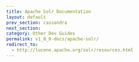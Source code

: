 ```yaml
---
title: Apache Solr Documentation
layout: default
prev_section: cassandra
next_section:
category: Other Dev Guides
permalink: v1_0_0-docs/apache-solr/
redirect_to:
  - http://lucene.apache.org/solr/resources.html
---
```

